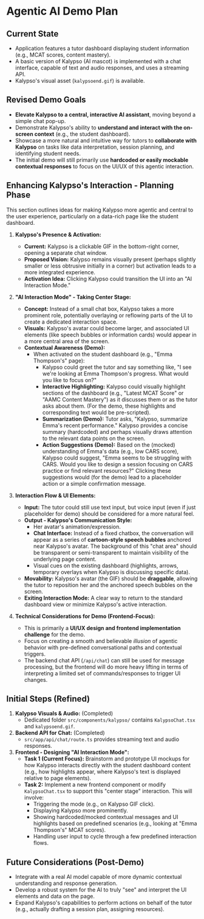 # Agentic AI Demo Plan

## Current State

*   Application features a tutor dashboard displaying student information (e.g., MCAT scores, content mastery).
*   A basic version of Kalypso (AI mascot) is implemented with a chat interface, capable of text and audio responses, and uses a streaming API.
*   Kalypso's visual asset (`kalypsoend.gif`) is available.

## Revised Demo Goals

*   **Elevate Kalypso to a central, interactive AI assistant**, moving beyond a simple chat pop-up.
*   Demonstrate Kalypso's ability to **understand and interact with the on-screen context** (e.g., the student dashboard).
*   Showcase a more natural and intuitive way for tutors to **collaborate with Kalypso** on tasks like data interpretation, session planning, and identifying student needs.
*   The initial demo will still primarily use **hardcoded or easily mockable contextual responses** to focus on the UI/UX of this agentic interaction.

## Enhancing Kalypso's Interaction - Planning Phase

This section outlines ideas for making Kalypso more agentic and central to the user experience, particularly on a data-rich page like the student dashboard.

1.  **Kalypso's Presence & Activation:**
    *   **Current:** Kalypso is a clickable GIF in the bottom-right corner, opening a separate chat window.
    *   **Proposed Vision:** Kalypso remains visually present (perhaps slightly smaller or less obtrusive initially in a corner) but activation leads to a more integrated experience.
    *   **Activation Idea:** Clicking Kalypso could transition the UI into an "AI Interaction Mode."

2.  **"AI Interaction Mode" - Taking Center Stage:**
    *   **Concept:** Instead of a small chat box, Kalypso takes a more prominent role, potentially overlaying or reflowing parts of the UI to create a dedicated interaction space.
    *   **Visuals:** Kalypso's avatar could become larger, and associated UI elements (like speech bubbles or information cards) would appear in a more central area of the screen.
    *   **Contextual Awareness (Demo):**
        *   When activated on the student dashboard (e.g., "Emma Thompson's" page):
            *   Kalypso could greet the tutor and say something like, "I see we're looking at Emma Thompson's progress. What would you like to focus on?"
            *   **Interactive Highlighting:** Kalypso could visually highlight sections of the dashboard (e.g., "Latest MCAT Score" or "AAMC Content Mastery") as it discusses them or as the tutor asks about them. (For the demo, these highlights and corresponding text would be pre-scripted).
            *   **Summarization (Demo):** Tutor asks, "Kalypso, summarize Emma's recent performance." Kalypso provides a concise summary (hardcoded) and perhaps visually draws attention to the relevant data points on the screen.
            *   **Action Suggestions (Demo):** Based on the (mocked) understanding of Emma's data (e.g., low CARS score), Kalypso could suggest, "Emma seems to be struggling with CARS. Would you like to design a session focusing on CARS practice or find relevant resources?" Clicking these suggestions would (for the demo) lead to a placeholder action or a simple confirmation message.

3.  **Interaction Flow & UI Elements:**
    *   **Input:** The tutor could still use text input, but voice input (even if just placeholder for demo) should be considered for a more natural feel.
    *   **Output - Kalypso's Communication Style:**
        *   Her avatar's animation/expression.
        *   **Chat Interface:** Instead of a fixed chatbox, the conversation will appear as a series of **cartoon-style speech bubbles** anchored near Kalypso's avatar. The background of this "chat area" should be transparent or semi-transparent to maintain visibility of the underlying page content.
        *   Visual cues on the existing dashboard (highlights, arrows, temporary overlays when Kalypso is discussing specific data).
    *   **Movability:** Kalypso's avatar (the GIF) should be **draggable**, allowing the tutor to reposition her and the anchored speech bubbles on the screen.
    *   **Exiting Interaction Mode:** A clear way to return to the standard dashboard view or minimize Kalypso's active interaction.

4.  **Technical Considerations for Demo (Frontend-Focus):**
    *   This is primarily a **UI/UX design and frontend implementation challenge** for the demo.
    *   Focus on creating a smooth and believable *illusion* of agentic behavior with pre-defined conversational paths and contextual triggers.
    *   The backend chat API (`/api/chat`) can still be used for message processing, but the frontend will do more heavy lifting in terms of interpreting a limited set of commands/responses to trigger UI changes.

## Initial Steps (Refined)

1.  **Kalypso Visuals & Audio:** (Completed)
    *   Dedicated folder `src/components/kalypso/` contains `KalypsoChat.tsx` and `kalypsoend.gif`.
2.  **Backend API for Chat:** (Completed)
    *   `src/app/api/chat/route.ts` provides streaming text and audio responses.
3.  **Frontend - Designing "AI Interaction Mode":**
    *   **Task 1 (Current Focus):** Brainstorm and prototype UI mockups for how Kalypso interacts directly with the student dashboard content (e.g., how highlights appear, where Kalypso's text is displayed relative to page elements).
    *   **Task 2:** Implement a new frontend component or modify `KalypsoChat.tsx` to support this "center stage" interaction. This will involve:
        *   Triggering the mode (e.g., on Kalypso GIF click).
        *   Displaying Kalypso more prominently.
        *   Showing hardcoded/mocked contextual messages and UI highlights based on predefined scenarios (e.g., looking at "Emma Thompson's" MCAT scores).
        *   Handling user input to cycle through a few predefined interaction flows.

## Future Considerations (Post-Demo)

*   Integrate with a real AI model capable of more dynamic contextual understanding and response generation.
*   Develop a robust system for the AI to truly "see" and interpret the UI elements and data on the page.
*   Expand Kalypso's capabilities to perform actions on behalf of the tutor (e.g., actually drafting a session plan, assigning resources). 